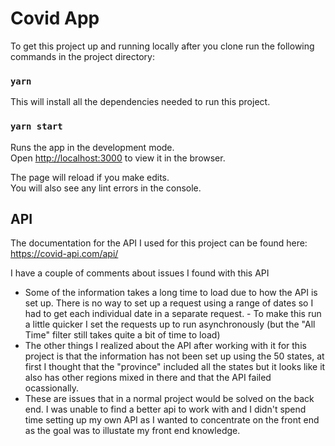 # Covid App

To get this project up and running locally after you clone run the following commands in the project directory: 

### `yarn`

This will install all the dependencies needed to run this project. 

### `yarn start`

Runs the app in the development mode.\
Open [http://localhost:3000](http://localhost:3000) to view it in the browser.

The page will reload if you make edits.\
You will also see any lint errors in the console.

## API 

The documentation for the API I used for this project can be found here: https://covid-api.com/api/

I have a couple of comments about issues I found with this API
- Some of the information takes a long time to load due to how the API is set up. There is no way to set up a request using a range of dates so I had to get each individual date in a separate request. - To make this run a little quicker I set the requests up to run asynchronously (but the "All Time" filter still takes quite a bit of time to load) 
- The other things I realized about the API after working with it for this project is that the information has not been set up using the 50 states, at first I thought that the "province" included all the states but it looks like it also has other regions mixed in there and that the API failed ocassionally.
- These are issues that in a normal project would be solved on the back end. I was unable to find a better api to work with and I didn't spend time setting up my own API as I wanted to concentrate on the front end as the goal was to illustate my front end knowledge. 
